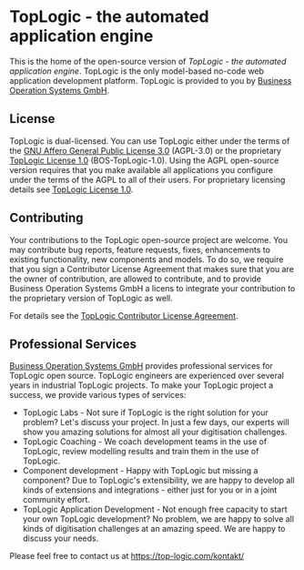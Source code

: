 # TopLogic - the automated application engine

This is the home of the open-source version of _TopLogic - the automated application engine_. TopLogic is the only model-based no-code web application development platform. TopLogic is provided to you by [Business Operation Systems GmbH](https://top-logic.com/ueber-uns/).

## License

TopLogic is dual-licensed. You can use TopLogic either under the terms of the [GNU Affero General Public License 3.0](/LICENSES/AGPL-3.0-only.txt) (AGPL-3.0) or the proprietary [TopLogic License 1.0](/LICENSES/LicenseRef-BOS-TopLogic-1.0.md) (BOS-TopLogic-1.0). Using the AGPL open-source version requires that you make available all applications you configure under the terms of the AGPL to all of their users. For proprietary licensing details see [TopLogic License 1.0](/LICENSES/LicenseRef-BOS-TopLogic-1.0.md).

## Contributing

Your contributions to the TopLogic open-source project are welcome. You may contribute bug reports, feature requests, fixes, enhancements to existing functionality, new components and models. To do so, we require that you sign a Contributor License Agreement that makes sure that you are the owner of contribution, are allowed to contribute, and to provide Business Operation Systems GmbH a licens to integrate your contribution to the proprietary version of TopLogic as well.

For details see the [TopLogic Contributor License Agreement](/CLA.md).

## Professional Services

[Business Operation Systems GmbH](https://top-logic.com) provides professional services for TopLogic open source. TopLogic engineers are experienced over several years in industrial TopLogic projects. To make your TopLogic project a success, we provide various types of services:

 * TopLogic Labs - Not sure if TopLogic is the right solution for your problem? Let's discuss your project. In just a few days, our experts will show you amazing solutions for almost all your digitisation challenges.
 * TopLogic Coaching - We coach development teams in the use of TopLogic, review modelling results and train them in the use of TopLogic.
 * Component development - Happy with TopLogic but missing a component? Due to TopLogic's extensibility, we are happy to develop all kinds of extensions and integrations - either just for you or in a joint community effort.
 * TopLogic Application Development - Not enough free capacity to start your own TopLogic development? No problem, we are happy to solve all kinds of digitisation challenges at an amazing speed. We are happy to discuss your needs.

Please feel free to contact us at https://top-logic.com/kontakt/
